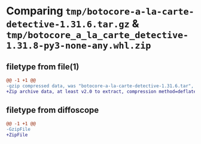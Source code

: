 # Comparing `tmp/botocore-a-la-carte-detective-1.31.6.tar.gz` & `tmp/botocore_a_la_carte_detective-1.31.8-py3-none-any.whl.zip`

## filetype from file(1)

```diff
@@ -1 +1 @@
-gzip compressed data, was "botocore-a-la-carte-detective-1.31.6.tar", last modified: Thu Jul 20 01:20:13 2023, max compression
+Zip archive data, at least v2.0 to extract, compression method=deflate
```

## filetype from diffoscope

```diff
@@ -1 +1 @@
-GzipFile
+ZipFile
```

